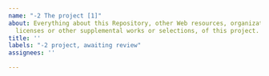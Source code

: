 ```yaml
---
name: "-2 The project [1]"
about: Everything about this Repository, other Web resources, organization/company,
  licenses or other supplemental works or selections, of this project.
title: ''
labels: "-2 project, awaiting review"
assignees: ''

---
```



